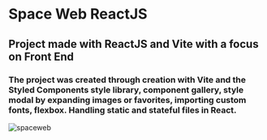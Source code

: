 # Space Web ReactJS
## Project made with ReactJS and Vite with a focus on Front End
### The project was created through creation with Vite and the Styled Components style library, component gallery, style modal by expanding images or favorites, importing custom fonts, flexbox. Handling static and stateful files in React.
![spaceweb](https://github.com/isaquequadros/spaceweb-reactjs/assets/35769631/ffe38cd1-3036-4520-8321-7bbdb9167235)
